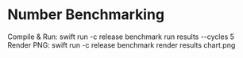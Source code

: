 # Number Benchmarking
Compile & Run: swift run -c release benchmark run results --cycles 5
Render PNG: swift run -c release benchmark render results chart.png
